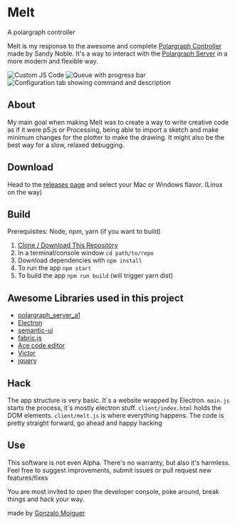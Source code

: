 # Melt
A polargraph controller

Melt is my response to the awesome and complete [Polargraph Controller](https://github.com/euphy/polargraphcontroller) made by Sandy Noble. It's a way to interact with the [Polargraph Server](https://github.com/euphy/polargraph_server_a1) in a more modern and flexible way.

![Custom JS Code](https://imgur.com/1YWHNgT.png "Melt Code")
![Queue with progress bar](https://imgur.com/xBnWbj4.png "Melt Queue")
![Configuration tab showing command and description](https://imgur.com/uJybIep.png "Melt Configuration")

## About
My main goal when making Melt was to create a way to write creative code as if it were p5.js or Processing, being able to import a sketch and make minimum changes for the plotter to make the drawing. It might also be the best way for a slow, relaxed debugging.

## Download

Head to the [releases page](https://github.com/gonzam88/melt-app/releases) and select your Mac or Windows flavor. (Linux on the way)

## Build
Prerequisites: Node, npm, yarn (if you want to build)

1. [Clone / Download This Repository](https://github.com/gonzam88/melt-app.git)
2. In a terminal/console window `cd path/to/repo`
3. Download dependencies with `npm install`
4. To run the app `npm start`
5. To build the app `npm run build` (will trigger yarn dist)

## Awesome Libraries used in this project
- [polargraph_server_a1](https://github.com/euphy/polargraph_server_a1)
- [Electron](https://electronjs.org/)
- [semantic-ui](https://semantic-ui.com/)
- [fabric.js](http://fabricjs.com)
- [Ace code editor](https://ace.c9.io/)
- [Victor](http://victorjs.org)
- [jquery](https://jquery.com/)

## Hack

The app structure is very basic. It´s a website wrapped by Electron. `main.js` starts the process, it´s mostly electron stuff. `client/index.html` holds the DOM elements. `client/melt.js` is where everything happens. The code is pretty straight forward, go ahead and happy hacking

## Use

This software is not even Alpha. There's no warranty, but also it's harmless.
Feel free to suggest improvements, submit issues or pull request new features/fixes

You are most invited to open the developer console, poke around, break things and hack your way.

made by [Gonzalo Moiguer](https://www.gonzamoiguer.com.ar)
